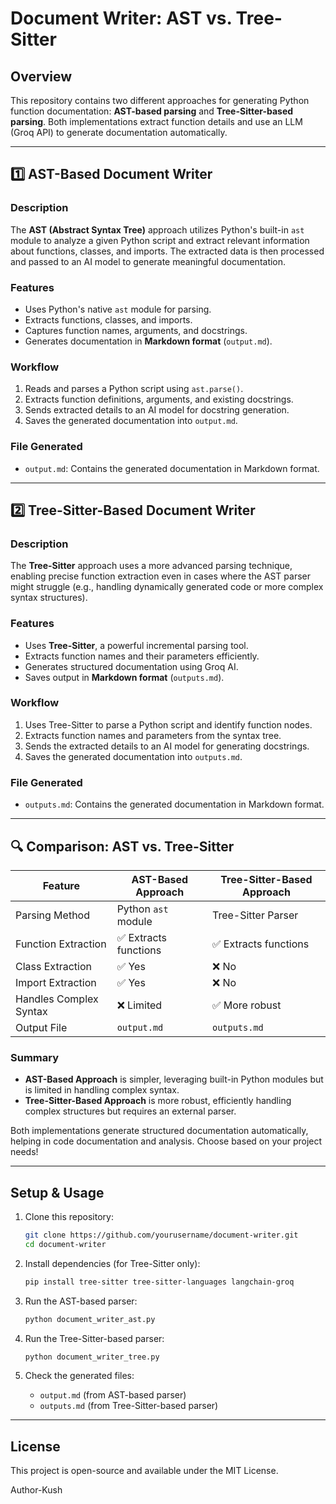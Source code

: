 # Document Writer: AST vs. Tree-Sitter

## Overview
This repository contains two different approaches for generating Python function documentation: **AST-based parsing** and **Tree-Sitter-based parsing**. Both implementations extract function details and use an LLM (Groq API) to generate documentation automatically.

---

## 1️⃣ AST-Based Document Writer

### Description
The **AST (Abstract Syntax Tree)** approach utilizes Python's built-in `ast` module to analyze a given Python script and extract relevant information about functions, classes, and imports. The extracted data is then processed and passed to an AI model to generate meaningful documentation.

### Features
- Uses Python's native `ast` module for parsing.
- Extracts functions, classes, and imports.
- Captures function names, arguments, and docstrings.
- Generates documentation in **Markdown format** (`output.md`).

### Workflow
1. Reads and parses a Python script using `ast.parse()`.
2. Extracts function definitions, arguments, and existing docstrings.
3. Sends extracted details to an AI model for docstring generation.
4. Saves the generated documentation into `output.md`.

### File Generated
- `output.md`: Contains the generated documentation in Markdown format.

---

## 2️⃣ Tree-Sitter-Based Document Writer

### Description
The **Tree-Sitter** approach uses a more advanced parsing technique, enabling precise function extraction even in cases where the AST parser might struggle (e.g., handling dynamically generated code or more complex syntax structures).

### Features
- Uses **Tree-Sitter**, a powerful incremental parsing tool.
- Extracts function names and their parameters efficiently.
- Generates structured documentation using Groq AI.
- Saves output in **Markdown format** (`outputs.md`).

### Workflow
1. Uses Tree-Sitter to parse a Python script and identify function nodes.
2. Extracts function names and parameters from the syntax tree.
3. Sends the extracted details to an AI model for generating docstrings.
4. Saves the generated documentation into `outputs.md`.

### File Generated
- `outputs.md`: Contains the generated documentation in Markdown format.

---

## 🔍 Comparison: AST vs. Tree-Sitter
| Feature            | AST-Based Approach  | Tree-Sitter-Based Approach  |
|--------------------|--------------------|----------------------------|
| Parsing Method    | Python `ast` module | Tree-Sitter Parser |
| Function Extraction | ✅ Extracts functions | ✅ Extracts functions |
| Class Extraction   | ✅ Yes | ❌ No |
| Import Extraction  | ✅ Yes | ❌ No |
| Handles Complex Syntax | ❌ Limited | ✅ More robust |
| Output File       | `output.md` | `outputs.md` |

### Summary
- **AST-Based Approach** is simpler, leveraging built-in Python modules but is limited in handling complex syntax.
- **Tree-Sitter-Based Approach** is more robust, efficiently handling complex structures but requires an external parser.

Both implementations generate structured documentation automatically, helping in code documentation and analysis. Choose based on your project needs!



---

## Setup & Usage

1. Clone this repository:

   ```sh
   git clone https://github.com/yourusername/document-writer.git
   cd document-writer
   ```

2. Install dependencies (for Tree-Sitter only):

   ```sh
   pip install tree-sitter tree-sitter-languages langchain-groq
   ```

3. Run the AST-based parser:

   ```sh
   python document_writer_ast.py
   ```

4. Run the Tree-Sitter-based parser:

   ```sh
   python document_writer_tree.py
   ```

5. Check the generated files:

   - `output.md` (from AST-based parser)
   - `outputs.md` (from Tree-Sitter-based parser)

---

## License

This project is open-source and available under the MIT License.

Author-Kush

